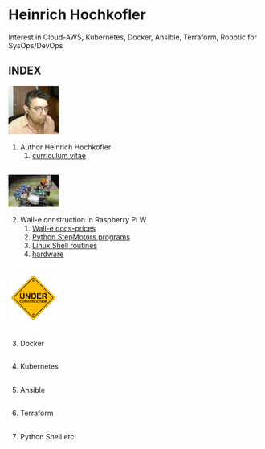 # Heinrich Hochkofler
Interest in Cloud-AWS, Kubernetes, Docker, Ansible, Terraform, Robotic for SysOps/DevOps

## INDEX

<img src="./curriculum/foto_HH.jpg" width="100"/>

1. Author Heinrich Hochkofler
   1.  [curriculum vitae](./curriculum)

##

<img src="./Wall-e_Docs/wall-e.png" width="100"/>

2. Wall-e construction in Raspberry Pi W
   1. [Wall-e docs-prices](./Wall-e_Docs)
   2. [Python StepMotors programs](./software-python)
   3. [Linux Shell routines](./software-shell)
   4. [hardware](./hardware)

##

<img src="./under_construction.png" width="100"/>

##

3. Docker

##

4. Kubernetes

##

5. Ansible

##

6. Terraform

##

7. Python Shell etc

##

   